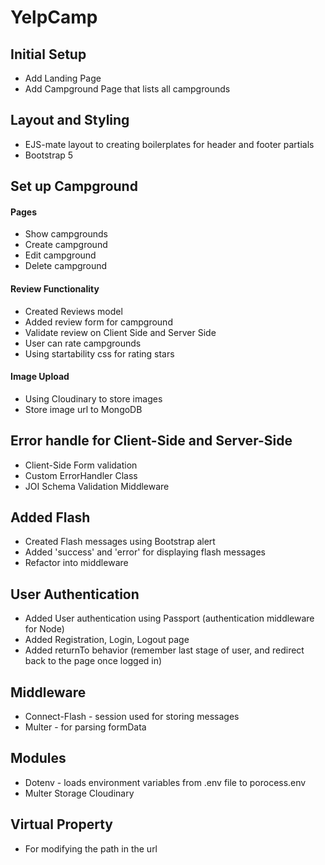 # YelpCamp

## Initial Setup
* Add Landing Page
* Add Campground Page that lists all campgrounds

## Layout and Styling
* EJS-mate layout to creating boilerplates for header and footer partials
* Bootstrap 5

## Set up Campground
#### Pages
* Show campgrounds
* Create campground
* Edit campground
* Delete campground
#### Review Functionality
* Created Reviews model
* Added review form for campground
* Validate review on Client Side and Server Side
* User can rate campgrounds
* Using startability css for rating stars
#### Image Upload
* Using Cloudinary to store images
* Store image url to MongoDB

## Error handle for Client-Side and Server-Side
* Client-Side Form validation
* Custom ErrorHandler Class
* JOI Schema Validation Middleware

## Added Flash
* Created Flash messages using Bootstrap alert
* Added 'success' and 'error' for displaying flash messages
* Refactor into middleware

## User Authentication
* Added User authentication using Passport (authentication middleware for Node)
* Added Registration, Login, Logout page
* Added returnTo behavior (remember last stage of user, and redirect back to the page once logged in)

## Middleware
* Connect-Flash - session used for storing messages
* Multer - for parsing formData

## Modules
* Dotenv - loads environment variables from .env file to porocess.env
* Multer Storage Cloudinary

## Virtual Property
* For modifying the path in the url